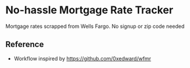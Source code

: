 # No-hassle Mortgage Rate Tracker

Mortgage rates scrapped from Wells Fargo. No signup or zip code needed

## Reference
* Workflow inspired by https://github.com/0xedward/wfmr